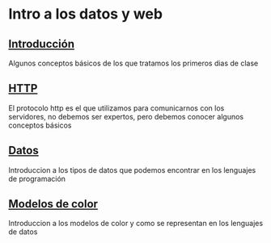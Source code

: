 # Intro a los datos y web

## [Introducción](/00_introduccion/01_introduccion.md)
  
Algunos conceptos básicos de los que tratamos los primeros dias de clase

## [HTTP](/00_introduccion/02_http.md)
    
El protocolo http es el que utilizamos para comunicarnos con los servidores, no debemos ser expertos, pero debemos conocer algunos conceptos básicos

## [Datos](/00_introduccion/03_datos.md)

Introduccion a los tipos de datos que podemos encontrar en los lenguajes de programación

## [Modelos de color](/00_introduccion/04_modelos_color.md)

Introduccion a los modelos de color y como se representan en los lenguajes de datos
